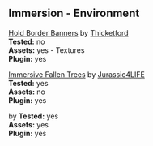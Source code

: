 ## Immersion - Environment

[Hold Border Banners](https://www.nexusmods.com/skyrim/mods/43493) by [Thicketford](https://www.nexusmods.com/users/1569286)   
	**Tested:** no  
	**Assets:** yes - Textures  
	**Plugin:** yes  
  
[Immersive Fallen Trees](https://www.nexusmods.com/skyrim/mods/55699) by [Jurassic4LIFE](https://www.nexusmods.com/users/13751380)  
	**Tested:** yes  
	**Assets:** no  
	**Plugin:** yes  
  
[]() by []()
	**Tested:** yes  
	**Assets:** yes  
	**Plugin:** yes  
  
